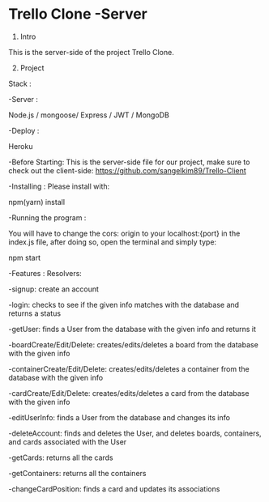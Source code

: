 # Trello Clone -Server
1. Intro

This is the server-side of the project Trello Clone.

2. Project

Stack :​

​-Server :​

Node.js / mongoose/ Express / JWT / MongoDB

​-Deploy :​

Heroku


-Before Starting: This is the server-side file for our project, make sure to check out the client-side: https://github.com/sangelkim89/Trello-Client


-Installing : Please install with:

npm(yarn) install

-Running the program : 

You will have to change the cors: origin to your localhost:{port} in the index.js file, after doing so, open the terminal and simply type: 

npm start 

-Features : Resolvers:

-signup: create an account

-login: checks to see if the given info matches with the database and returns a status

-getUser: finds a User from the database with the given info and returns it

-boardCreate/Edit/Delete: creates/edits/deletes a board from the database with the given info

-containerCreate/Edit/Delete: creates/edits/deletes a container from the database with the given info

-cardCreate/Edit/Delete: creates/edits/deletes a card from the database with the given info

-editUserInfo: finds a User from the database and changes its info

-deleteAccount: finds and deletes the User, and deletes boards, containers, and cards associated with the User

-getCards: returns all the cards

-getContainers: returns all the containers

-changeCardPosition: finds a card and updates its associations
